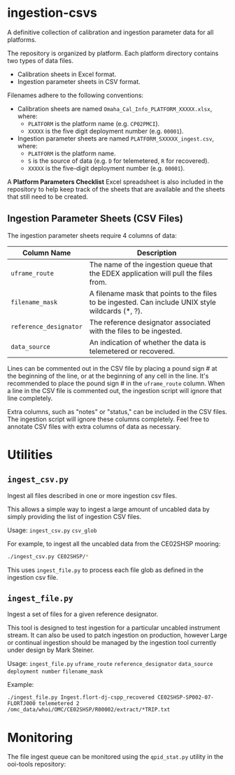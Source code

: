 # ingestion-csvs
A definitive collection of calibration and ingestion parameter data for all platforms.

The repository is organized by platform. Each platform directory contains two types of data files.
 * Calibration sheets in Excel format.
 * Ingestion parameter sheets in CSV format.

Filenames adhere to the following conventions:
 * Calibration sheets are named `Omaha_Cal_Info_PLATFORM_XXXXX.xlsx`, where:
   * `PLATFORM` is the platform name (e.g. `CP02PMCI`).
   * `XXXXX` is the five digit deployment number (e.g. `00001`).
 * Ingestion parameter sheets are named `PLATFORM_SXXXXX_ingest.csv`, where:
   * `PLATFORM` is the platform name.
   * `S` is the source of data (e.g. `D` for telemetered, `R` for recovered).
   * `XXXXX` is the five-digit deployment number (e.g. `00001`).
 
A **Platform Parameters Checklist** Excel spreadsheet is also included in the repository to help keep track of the 
sheets that are available and the sheets that still need to be created.

## Ingestion Parameter Sheets (CSV Files)
The ingestion parameter sheets require 4 columns of data:

| Column Name          | Description | 
| -------------------- | ----------- |
| `uframe_route`         | The name of the ingestion queue that the EDEX application will pull the files from. |
| `filename_mask`        | A filename mask that points to the files to be ingested. Can include UNIX style wildcards (*, ?). |
| `reference_designator` | The reference designator associated with the files to be ingested. |
| `data_source`          | An indication of whether the data is telemetered or recovered. |

Lines can be commented out in the CSV file by placing a pound sign # at the beginning of the line, or at the beginning 
of any cell in the line. It's recommended to place the pound sign # in the `uframe_route` column. When a line in the 
CSV file is commented out, the ingestion script will ignore that line completely.

Extra columns, such as "notes" or "status," can be included in the CSV files. The ingestion script will ignore these 
columns completely. Feel free to annotate CSV files with extra columns of data as necessary.

# Utilities

## `ingest_csv.py`

Ingest all files described in one or more ingestion csv files.

This allows a simple way to ingest a large amount of uncabled data by simply providing the list of ingestion CSV files.

Usage: 
`ingest_csv.py` `csv_glob`

For example, to ingest all the uncabled data from the CE02SHSP mooring:

```bash
./ingest_csv.py CE02SHSP/*
```

This uses `ingest_file.py` to process each file glob as defined in the ingestion csv file. 

## `ingest_file.py`

Ingest a set of files for a given reference designator. 

This tool is designed to test ingestion for a particular uncabled instrument stream. It can also be used to patch 
ingestion on production, however Large or continual ingestion should be managed by the ingestion tool currently under 
design by Mark Steiner. 

Usage:
`ingest_file.py` `uframe_route` `reference_designator` `data_source` `deployment number` `filename_mask`

Example:
```
./ingest_file.py Ingest.flort-dj-cspp_recovered CE02SHSP-SP002-07-FLORTJ000 telemetered 2 /omc_data/whoi/OMC/CE02SHSP/R00002/extract/*TRIP.txt
```

# Monitoring

The file ingest queue can be monitored using the `qpid_stat.py` utility in the ooi-tools repository:
